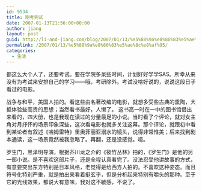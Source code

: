 ```yaml
---
id: 9534
title: 刚考完试
date: 2007-01-13T21:56:00+00:00
author: jiang
layout: post
guid: http://li-and-jiang.com/blog/2007/01/13/%e5%88%9a%e8%80%83%e5%ae%8c%e8%af%95/
permalink: /2007/01/13/%e5%88%9a%e8%80%83%e5%ae%8c%e8%af%95/
categories:
  - 生活
---
```

都这么大个人了，还要考试。要在学院多呆些时间，计划好好学学SAS。所幸从来没有为考试来安排自己的学习——哦，考研除外。考试没啥好说的，说说这段日子看过的电影。 

战争与和平，美国人拍的。看这些由名著改编的电影，就想多受些古典的熏陶，大抵体验些高贵的思想；当然看书最好，人懒了。 这书高一时在一中的图书馆借出来看的，四大册，也是我现在读过的分量最足的小说。当时看了个评论，就对女主角对月抒怀的场景印象深些，这次看电影也就多关注这幕。那个评论，就跟初中看到某论者有叙述《哈姆雷特》里奥菲丽亚溺水的镜头，说得非常惟美；后来找到剧本通读，这一场景竟然被我忽略了。再翻，还是没感觉。噫。 

罗生门，黑泽明导演，根据芥川龙之介的《筱竹丛林》拍的，《罗生门》是他的另一部小说。是不喜欢这部片子，还是全程认真看完了。没法忍受他讲故事的方式，有意要突出东方特别是日本风格，老觉得是给西方人拍的。不喜欢这种姿态。而且符号化特别严重，就是拍出来看着挺玄乎，但是分析起来特别有嚼头的那种。至于它的光线效果，都说大有意味，我对这不敏感，不说了。